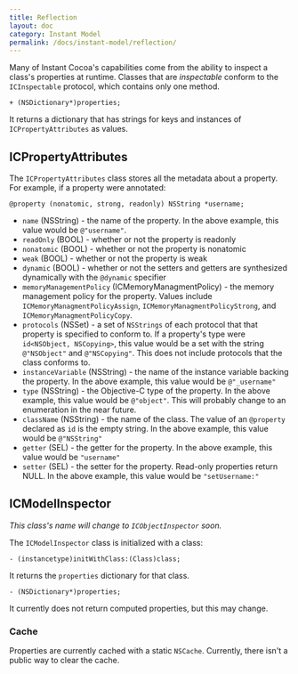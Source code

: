 ```yaml
---
title: Reflection
layout: doc
category: Instant Model
permalink: /docs/instant-model/reflection/
---
```


Many of Instant Cocoa's capabilities come from the ability to inspect a class's properties at runtime. Classes that are *inspectable* conform to the `ICInspectable` protocol, which contains only one method.

	+ (NSDictionary*)properties;

It returns a dictionary that has strings for keys and instances of `ICPropertyAttributes` as values.

## ICPropertyAttributes

The `ICPropertyAttributes` class stores all the metadata about a property. For example, if a property were annotated:

	@property (nonatomic, strong, readonly) NSString *username;

* `name` (NSString) - the name of the property. In the above example, this value would be `@"username"`.
* `readOnly` (BOOL) - whether or not the property is readonly
* `nonatomic` (BOOL) - whether or not the property is nonatomic
* `weak` (BOOL) - whether or not the property is weak
* `dynamic` (BOOL) - whether or not the setters and getters are synthesized dynamically with the `@dynamic` specifier
* `memoryManagementPolicy` (ICMemoryManagmentPolicy) - the memory management policy for the property. Values include `ICMemoryManagmentPolicyAssign`, `ICMemoryManagmentPolicyStrong`, and `ICMemoryManagmentPolicyCopy`.
* `protocols` (NSSet) - a set of `NSStrings` of each protocol that that property is specified to conform to. If a property's type were `id<NSObject, NSCopying>`, this value would be a set with the string `@"NSObject"` and `@"NSCopying"`. This does not include protocols that the class conforms to.
* `instanceVariable` (NSString) - the name of the instance variable backing the property. In the above example, this value would be `@"_username"`
* `type` (NSString) - the Objective-C type of the property. In the above example, this value would be `@"object"`. This will probably change to an enumeration in the near future.
* `className` (NSString) - the name of the class. The value of an `@property` declared as `id` is the empty string. In the above example, this value would be `@"NSString"`
* `getter` (SEL) - the getter for the property. In the above example, this value would be `"username"`
* `setter` (SEL) - the setter for the property. Read-only properties return NULL. In the above example, this value would be `"setUsername:"`

## ICModelInspector

*This class's name will change to `ICObjectInspector` soon.*

The `ICModelInspector` class is initialized with a class:

	- (instancetype)initWithClass:(Class)class;

It returns the `properties` dictionary for that class.

	- (NSDictionary*)properties;

It currently does not return computed properties, but this may change.

### Cache

Properties are currently cached with a static `NSCache`. Currently, there isn't a public way to clear the cache.